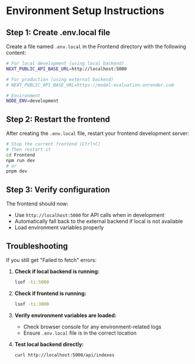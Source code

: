 # Environment Setup Instructions

## Step 1: Create .env.local file

Create a file named `.env.local` in the Frontend directory with the following content:

```bash
# For local development (using local backend)
NEXT_PUBLIC_API_BASE_URL=http://localhost:5000

# For production (using external backend)
# NEXT_PUBLIC_API_BASE_URL=https://model-evaluation.onrender.com

# Environment
NODE_ENV=development
```

## Step 2: Restart the frontend

After creating the `.env.local` file, restart your frontend development server:

```bash
# Stop the current frontend (Ctrl+C)
# Then restart it
cd Frontend
npm run dev
# or
pnpm dev
```

## Step 3: Verify configuration

The frontend should now:
- Use `http://localhost:5000` for API calls when in development
- Automatically fall back to the external backend if local is not available
- Load environment variables properly

## Troubleshooting

If you still get "Failed to fetch" errors:

1. **Check if local backend is running:**
   ```bash
   lsof -ti:5000
   ```

2. **Check if frontend is running:**
   ```bash
   lsof -ti:3000
   ```

3. **Verify environment variables are loaded:**
   - Check browser console for any environment-related logs
   - Ensure `.env.local` file is in the correct location

4. **Test local backend directly:**
   ```bash
   curl http://localhost:5000/api/indexes
   ``` 